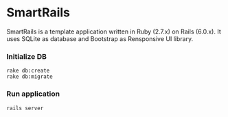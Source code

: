 # SmartRails

SmartRails is a template application written in Ruby (2.7.x) on Rails (6.0.x). 
It uses SQLite as database and Bootstrap as Rensponsive UI library.

### Initialize DB

    rake db:create
    rake db:migrate
    
### Run application

    rails server